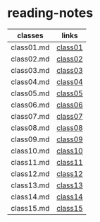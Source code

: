 # reading-notes

classes | links
------------ | -------------
class01.md | [class01](https://yaseenfsharid.github.io/reading-notes/class01)
class02.md | [class02](https://github.com/YaseenFsharid/reading-notes/blob/master/class02.md)
class03.md | [class03](https://yaseenfsharid.github.io/reading-notes/class03)
class04.md | [class04]()
class05.md | [class05]()
class06.md | [class06]()
class07.md | [class07]()
class08.md | [class08]()
class09.md | [class09]()
class10.md | [class10]()
class11.md | [class11]()
class12.md | [class12]()
class13.md | [class13]()
class14.md | [class14]()
class15.md | [class15]()
